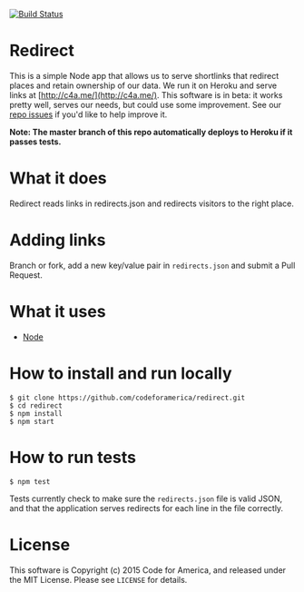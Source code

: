 [![Build Status](https://travis-ci.org/codeforamerica/redirect.svg?branch=master)](https://travis-ci.org/codeforamerica/redirect)

Redirect
=========

This is a simple Node app that allows us to serve shortlinks that redirect places and retain ownership of our data. We run it on Heroku and serve links at [http://c4a.me/](http://c4a.me/). This software is in beta: it works pretty well, serves our needs, but could use some improvement. See our [repo issues](https://github.com/codeforamerica/redirect/issues/) if you'd like to help improve it.

**Note: The master branch of this repo automatically deploys to Heroku if it passes tests.**

# What it does

Redirect reads links in redirects.json and redirects visitors to the right place. 

# Adding links

Branch or fork, add a new key/value pair in `redirects.json` and submit a Pull Request.

# What it uses

* [Node](https://github.com/codeforamerica/howto/blob/master/Node.js.md)

# How to install and run locally

```
$ git clone https://github.com/codeforamerica/redirect.git
$ cd redirect
$ npm install
$ npm start
```

# How to run tests

```
$ npm test
```

Tests currently check to make sure the `redirects.json` file is valid JSON, and that the application serves redirects for each line in the file correctly.

# License

This software is Copyright (c) 2015 Code for America, and released under the MIT License. Please see `LICENSE` for details.

